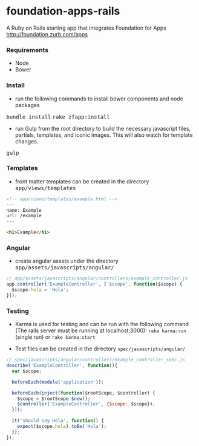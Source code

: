 foundation-apps-rails
=====================

A Ruby on Rails starting app that integrates Foundation for Apps
http://foundation.zurb.com/apps

<h3>Requirements</h3>

* Node
* Bower

<h3>Install</h3>

* run the following commands to install bower components and node packages

<tt>bundle install</tt>
<tt>rake zfapp:install</tt>

* run Gulp from the root directory to build the necessary javascript files, partials, templates, and iconic images.  This will also watch for template changes.

<tt>gulp</tt>

<h3>Templates</h3>

* front matter templates can be created in the directory <tt>app/views/templates</tt>

```html
<!-- app/views/templates/example.html -->
---
name: Example
url: /example
---

<h1>Example</h1>
```

<h3>Angular</h3>

* create angular assets under the directory <tt>app/assets/javascripts/angular/</tt>

```javascript
// app/assets/javascripts/angular/controllers/example_controller.js
app.controller('ExampleController', ['$scope', function($scope) {
  $scope.hola = 'Hola';
}]);
```

<h3>Testing</h3>

* Karma is used for testing and can be run with the following command (The rails server must be running at localhost:3000):
`rake karma:run` (single run)
or
`rake karma:start`

* Test files can be created in the directory `spec/javascripts/angular/`.

```javascript
// spec/javascripts/angular/controllers/example_controller_spec.js
describe('ExampleController', function(){
  var $scope;

  beforeEach(module('application'));

  beforeEach(inject(function($rootScope, $controller) {
    $scope = $rootScope.$new();
    $controller('ExampleController', {$scope: $scope});
  }));

  it('should say Hola', function() {
    expect($scope.hola).toBe('Hola');
  });
});
```
